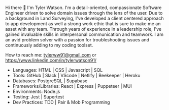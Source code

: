 ### 

Hi there 👋 I'm Tyler Watson. I'm a detail-oriented, compassionate Software Engineer driven to solve domain issues through the lens of the user. Due to a background in Land Surveying, I've developed a client centered approach to app development as well a strong work ethic that is sure to make me an asset with any team. Through years of experience in a leadership role, I've gained invaluable skills in interpersonal communication and teamwork. I am an avid problem solver with a passion for troubleshooting issues and continuously adding to my coding toolset.



How to reach me: tylerww91@gmail.com or https://www.linkedin.com/in/tylerwatson91/


- Languages: HTML | CSS | Javascript | SQL
- Tools: GitHub | Slack | VScode | Netlify | Beekeeper | Heroku
- Databases: PostgreSQL | Supabase
- Frameworks/Libraries: React | Express | Puppeteer | MUI
- Environments: Node.js
- Testing: Jest | Supertest
- Dev Practices: TDD | Pair & Mob Programming

